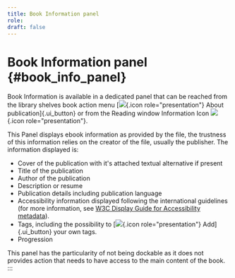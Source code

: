 ```yaml
---
title: Book Information panel
role:
draft: false
---
```




# Book Information panel {#book_info_panel}

Book Information is available in a dedicated panel that can be reached
from the library shelves book action menu
[![](../../resources/images/icons3/info-icon.svg){.icon
role="presentation"} About publication]{.ui_button} or from the Reading
window Information Icon
![](../../resources/images/icons3/info-icon.svg){.icon
role="presentation"}.

This Panel displays ebook information as provided by the file, the
trustness of this information relies on the creator of the file, usually
the publisher. The information displayed is:

-   Cover of the publication with it\'s attached textual alternative if
    present
-   Title of the publication
-   Author of the publication
-   Description or resume
-   Publication details including publication language
-   Accessibility information displayed following the international
    guidelines (for more information, see [W3C Display Guide for
    Accessibility
    metadata](https://w3c.github.io/publ-a11y/UX-Guide-Metadata/draft/principles/?updated)).
-   Tags, including the possibility to
    [![](../../resources/images/icons3/tag-icon.svg){.icon
    role="presentation"} Add]{.ui_button} your own tags.
-   Progression

This panel has the particularity of not being dockable as it does not
provides action that needs to have access to the main content of the
book.
:::
